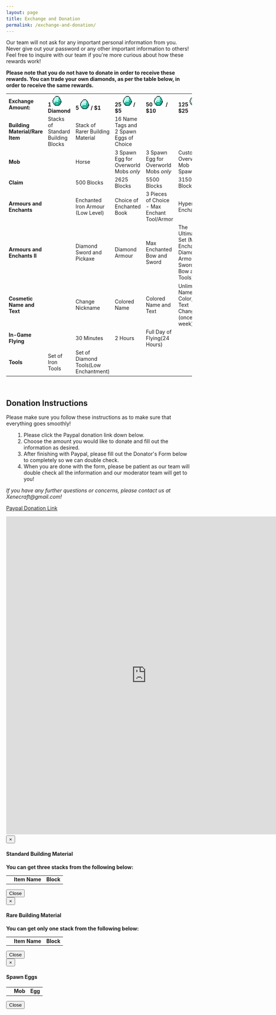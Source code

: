 ```yaml
---
layout: page
title: Exchange and Donation
permalink: /exchange-and-donation/
---
```


Our team will not ask for any important personal information from you. Never give out your password or any other important information to others! Feel free to inquire with our team if you're more curious about how these rewards work!

<strong>Please note that you do not have to donate in order to receive these rewards. You can trade your own diamonds, as per the table below, in order to receive the same rewards.</strong>

<table class="table table-responsive table-hover">
	<tr id="row1" class="success">
		<td><strong>Exchange Amount:</strong></td>
		<td><strong>1<img src="/images/grid_diamond.png" alt="Grid_Diamond" width="32" height="32" /> Diamond</strong></td>
		<td><strong>5<img src="/images/grid_diamond.png" alt="Grid_Diamond" width="32" height="32" />/ $1</strong></td>
		<td><strong>25<img src="/images/grid_diamond.png" alt="Grid_Diamond" width="32" height="32" />/ $5</strong></td>
		<td><strong>50<img src="/images/grid_diamond.png" alt="Grid_Diamond" width="32" height="32" /> / $10</strong></td>
		<td><strong>125<img src="/images/grid_diamond.png" alt="Grid_Diamond" width="32" height="32" /> / $25</strong></td>
	</tr>
	<tr id="row2">
		<td><strong>Building Material/Rare Item</strong></td>
		<td data-toggle="modal" data-target="#stdBlocks" class="clickable"><a>Stacks of Standard Building Blocks</a></td>
		<td data-toggle="modal" data-target="#rareBlocks" class="clickable"><a>Stack of Rarer Building Material</a></td>
		<td data-toggle="modal" data-target="#spawnEggs" class="clickable"><a>16 Name Tags and 2 Spawn Eggs of Choice</a></td>
		<td></td>
		<td></td>
	</tr>
	<tr id="row3" class="success">
		<td><strong>Mob</strong></td>
		<td></td>
		<td>Horse</td>
		<td data-toggle="modal" data-target="#spawnEggs" class="clickable"><a>3 Spawn Egg for Overworld Mobs <em>only</em></a></td>
		<td>3 Spawn Egg for Overworld Mobs <em>only</em></td>
		<td>Custom Overworld Mob Spawner</td>
		<td></td>
	</tr>
	<tr id="row4">
		<td><strong>Claim</strong></td>
		<td></td>
		<td>500 Blocks</td>
		<td>2625 Blocks</td>
		<td>5500 Blocks</td>
		<td>31500 Blocks</td>
	</tr>
	<tr id="row5" class="success">
		<td><strong>Armours and Enchants</strong></td>
		<td></td>
		<td>Enchanted Iron Armour (Low Level)</td>
		<td>Choice of Enchanted Book</td>
		<td>3 Pieces of Choice - Max Enchant Tool/Armor</td>
		<td>Hyper Enchant</td>
	</tr>
	<tr id="row5.2">
		<td><strong>Armours and Enchants II</strong></td>
		<td></td>
		<td>Diamond Sword and Pickaxe</td>
		<td>Diamond Armour</td>
		<td>Max Enchanted Bow and Sword</td>
		<td>The Ultimate Set (Max Enchanted Diamond Armour, Sword, Bow and Tools)</td>
	</tr>
	<tr id="row6" class="success">
		<td><strong>Cosmetic Name and Text</strong></td>
		<td></td>
		<td>Change Nickname</td>
		<td>Colored Name</td>
		<td>Colored Name and Text</td>
		<td>Unlimited Name, Color, and Text Change (once a week)</td>
	</tr>
	<tr id="row7">
		<td><strong>In-Game Flying</strong></td>
		<td></td>
		<td>30 Minutes</td>
		<td>2 Hours</td>
		<td>Full Day of Flying(24 Hours)</td>
		<td></td>
	</tr>
	<tr id="row8" class="success">
		<td><strong>Tools</strong></td>
		<td>Set of Iron Tools</td>
		<td>Set of Diamond Tools(Low Enchantment)</td>
		<td></td>
		<td></td>
		<td></td>
	</tr>
</table>

<br>
<h2>Donation Instructions</h2>
Please make sure you follow these instructions as to make sure that everything goes smoothly!
<ol>
<ol>
	<li>Please click the Paypal donation link down below.</li>
	<li>Choose the amount you would like to donate and fill out the information as desired.</li>
	<li>After finishing with Paypal, please fill out the Donator's Form below to completely so we can double check.</li>
	<li>When you are done with the form, please be patient as our team will double check all the information and our moderator team will get to you!</li>
</ol>
</ol>
<em>If you have any further questions or concerns, please contact us at Xenecraft@gmail.com!</em>

<a href="https://www.paypal.com/cgi-bin/webscr?cmd=_s-xclick&amp;hosted_button_id=W5TDJXTPXNMUG" target="_blank">Paypal Donation Link</a>

<iframe src="https://docs.google.com/forms/d/10Q-aOJG-_4seGnPFAE6n_LvfNI6l9qmKLYe4FodqeEg/viewform?embedded=true" width="760" height="860" frameborder="0" marginheight="0" marginwidth="0">Loading...</iframe>

<!-- Standard Blocks Modal -->
<div class="modal fade" id="stdBlocks" tabindex="-1" role="dialog" aria-labelledby="StandardBlocksModal">
  <div class="modal-dialog" role="document">
    <div class="modal-content">
      <div class="modal-header">
        <button type="button" class="close" data-dismiss="modal" aria-label="Close"><span aria-hidden="true">&times;</span></button>
        <h4 class="modal-title" id="myModalLabel">Standard Building Material</h4>
      </div>
      <div class="modal-body">
      	<b>You can get three stacks from the following below:</b>
        <table class="table table-responsive table-hover text-center">
        <tr id='stdHeader'><td></td><td><strong>Item Name</strong></td><td><strong>Block</strong></td></tr>
        </table>
      </div>
      <div class="modal-footer">
        <button type="button" class="btn btn-default" data-dismiss="modal">Close</button>
      </div>
    </div>
  </div>
</div>
<!-- Standard Blocks Modal -->

<!-- Rare Blocks Modal -->
<div class="modal fade" id="rareBlocks" tabindex="-1" role="dialog" aria-labelledby="RareBlocksModal">
  <div class="modal-dialog" role="document">
    <div class="modal-content">
      <div class="modal-header">
        <button type="button" class="close" data-dismiss="modal" aria-label="Close"><span aria-hidden="true">&times;</span></button>
        <h4 class="modal-title" id="myModalLabel">Rare Building Material</h4>
      </div>
      <div class="modal-body">
        <b>You can get only one stack from the following below:</b>
        <table class="table table-responsive table-hover text-center">
        <tr id='rareHeader'><td></td><td><strong>Item Name</strong></td><td><strong>Block</strong></td></tr>
        </table>
      </div>
      <div class="modal-footer">
        <button type="button" class="btn btn-default" data-dismiss="modal">Close</button>
      </div>
    </div>
  </div>
</div>
<!-- Rare Blocks Modal -->

<!-- Eggs Modal -->
<div class="modal fade" id="spawnEggs" tabindex="-1" role="dialog" aria-labelledby="SpawnEggsModal">
  <div class="modal-dialog" role="document">
    <div class="modal-content">
      <div class="modal-header">
        <button type="button" class="close" data-dismiss="modal" aria-label="Close"><span aria-hidden="true">&times;</span></button>
        <h4 class="modal-title" id="myModalLabel">Spawn Eggs</h4>
      </div>
      <div class="modal-body">
        <table class="table table-responsive table-hover text-center">
        <tr id='eggHeader'><td></td><td><strong>Mob</strong></td><td><strong>Egg</strong></td></tr>
        </table>
      </div>
      <div class="modal-footer">
        <button type="button" class="btn btn-default" data-dismiss="modal">Close</button>
      </div>
    </div>
  </div>
</div>
<!-- Eggs Modal -->